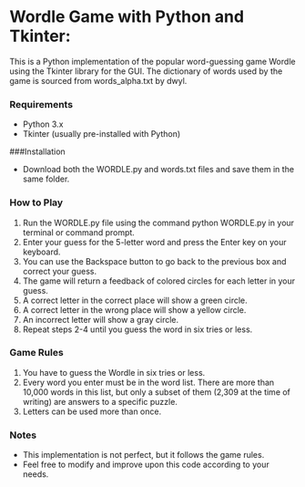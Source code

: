 # Wordle Game with Python and Tkinter:
 This is a Python implementation of the popular word-guessing game Wordle using the Tkinter library for the GUI. The dictionary of words used by the game is sourced from words_alpha.txt by dwyl.

### Requirements
 * Python 3.x
 * Tkinter (usually pre-installed with Python)
 
###Installation
 * Download both the WORDLE.py and words.txt files and save them in the same folder.
 
### How to Play
 1. Run the WORDLE.py file using the command python WORDLE.py in your terminal or command prompt.
 2. Enter your guess for the 5-letter word and press the Enter key on your keyboard.
 3. You can use the Backspace button to go back to the previous box and correct your guess.
 4. The game will return a feedback of colored circles for each letter in your guess.
 5. A correct letter in the correct place will show a green circle.
 6. A correct letter in the wrong place will show a yellow circle.
 7. An incorrect letter will show a gray circle.
 8. Repeat steps 2-4 until you guess the word in six tries or less.
 
### Game Rules
 1. You have to guess the Wordle in six tries or less.
 2. Every word you enter must be in the word list. There are more than 10,000 words in this list, but only a subset of them (2,309 at the time of writing) are answers to a specific puzzle.
 3. Letters can be used more than once.
 
### Notes
 * This implementation is not perfect, but it follows the game rules.
 * Feel free to modify and improve upon this code according to your needs.
